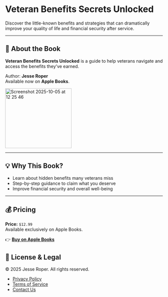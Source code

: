 # Veteran Benefits Secrets Unlocked

Discover the little-known benefits and strategies that can dramatically improve your quality of life and financial security after service.

---

## 📘 About the Book
**Veteran Benefits Secrets Unlocked** is a guide to help veterans navigate and access the benefits they’ve earned.  

Author: **Jesse Roper**  
Available now on **Apple Books**.

<img width="212" height="191" alt="Screenshot 2025-10-05 at 12 25 46" src="https://github.com/user-attachments/assets/5c7defed-368f-4521-bd79-c00e25f5ae16" />


---

## 💡 Why This Book?
- Learn about hidden benefits many veterans miss  
- Step-by-step guidance to claim what you deserve  
- Improve financial security and overall well-being  

---

## 💰 Pricing
**Price:** `$12.99`  
Available exclusively on Apple Books.  

👉 [**Buy on Apple Books**](https://books.apple.com/us/book/veteran-benefits-secrets-unlocked/id6753320541)


## 📜 License & Legal
© 2025 Jesse Roper. All rights reserved.  

- [Privacy Policy](#)  
- [Terms of Service](#)  
- [Contact Us](#)
